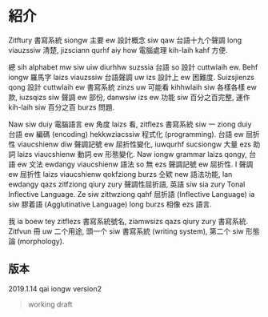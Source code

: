 # 紹介

Zitftury 書寫系統 siongw 主要 ew 設計概念 siw qaw 台語十九个聲調 long viauzssiw 清楚, jizsciann qurhf aiy how 電腦處理 kih-laih kahf 方便.

總 sih alphabet mw siw uiw diurhhw suzssia 台語 so 設計 cuttwlaih ew. Behf iongw 羅馬字 laizs viauzssiw 台語聲調 uw izs 設計上 ew 困難度. Suizsjienzs qong 設計 cuttwlaih ew 書寫系統 zinzs uw 可能看 kihhwlaih siw 各樣各樣 ew 款, iuzsqizs siw 聲調 ew 部份, danwsiw izs ew 功能 siw 百分之百完整, 運作 kih-laih siw 百分之百 burzs 問題.

Naw siw duiy 電腦語言 ew 角度 laizs 看, zitflezs 書寫系統 siw 一 ziong duiy 台語 ew 編碼 (encoding) hekkwziacssiw 程式化 (programming). 台語 ew 屈折性 viaucshienw diw 聲調記號 ew 屈折性變化, iuwqurhf sucsiongw 大量 ezs 助詞 laizs viaucshienw 動詞 ew 形態變化. Naw iongw grammar laizs qongy, 台語 ew 文法 ewdangy viaucshienw 語法 so 無 ezs 聲調記號 ew 屈折性. I 聲調 ew 屈折性 laizs viaucshienw qokfziong burzs 仝欵 new 語法功能, lan ewdangy qazs zitfziong qiury zury 聲調性屈折語, 英語 siw sia zury Tonal Inflective Language. Ze siw zittwziong qahf 屈折語 (Inflective Language) ia siw 膠着語 (Agglutinative Language) long burzs 相像 ezs 語言.

我 ia boew tey zitflezs 書寫系統號名, ziamwsizs qazs qiury zury 書寫系統. Zitfvun 冊 uw 二个用途, 頭一个 siw 書寫系統 (writing system), 第二个 siw 形態論 (morphology).

## 版本

2019.1.14 qai iongw version2

> working draft
